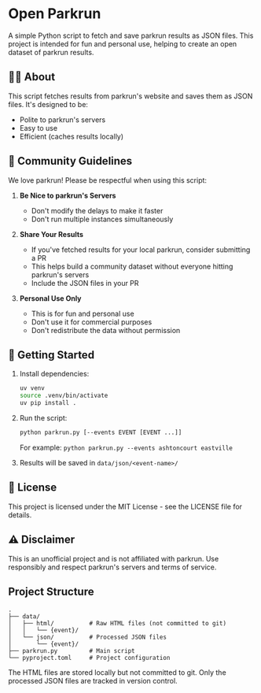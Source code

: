 # Open Parkrun

A simple Python script to fetch and save parkrun results as JSON files. This project is intended for fun and personal use, helping to create an open dataset of parkrun results.

## 🏃‍♂️ About

This script fetches results from parkrun's website and saves them as JSON files. It's designed to be:
- Polite to parkrun's servers
- Easy to use
- Efficient (caches results locally)

## 🤝 Community Guidelines

We love parkrun! Please be respectful when using this script:

1. **Be Nice to parkrun's Servers**
   - Don't modify the delays to make it faster
   - Don't run multiple instances simultaneously

2. **Share Your Results**
   - If you've fetched results for your local parkrun, consider submitting a PR
   - This helps build a community dataset without everyone hitting parkrun's servers
   - Include the JSON files in your PR

3. **Personal Use Only**
   - This is for fun and personal use
   - Don't use it for commercial purposes
   - Don't redistribute the data without permission

## 🚀 Getting Started

1. Install dependencies:
   ```bash
   uv venv
   source .venv/bin/activate
   uv pip install .
   ```

2. Run the script:
   ```bash
   python parkrun.py [--events EVENT [EVENT ...]]
   ```
   For example: `python parkrun.py --events ashtoncourt eastville`

3. Results will be saved in `data/json/<event-name>/`

## 📝 License

This project is licensed under the MIT License - see the LICENSE file for details.

## ⚠️ Disclaimer

This is an unofficial project and is not affiliated with parkrun. Use responsibly and respect parkrun's servers and terms of service.

## Project Structure

```
.
├── data/
│   ├── html/          # Raw HTML files (not committed to git)
│   │   └── {event}/
│   └── json/          # Processed JSON files
│       └── {event}/
├── parkrun.py         # Main script
└── pyproject.toml     # Project configuration
```

The HTML files are stored locally but not committed to git. Only the processed JSON files are tracked in version control.

